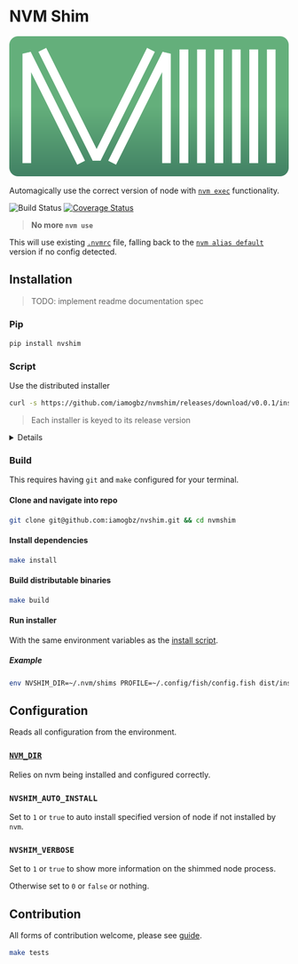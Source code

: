 # NVM Shim

![LOGO](./assets/images/logo.svg)

Automagically use the correct version of node with [`nvm exec`](https://github.com/nvm-sh/nvm#usage) functionality.

![Build Status](https://github.com/iamogbz/nvshim/workflows/Build%20Python%20App/badge.svg)
[![Coverage Status](https://coveralls.io/repos/github/iamogbz/nvshim/badge.svg?branch=HEAD)](https://coveralls.io/github/iamogbz/nvshim?branch=HEAD)

> **No more `nvm use`**

This will use existing [`.nvmrc`](https://github.com/nvm-sh/nvm#nvmrc) file, falling back to the [`nvm alias default`](https://github.com/nvm-sh/nvm#usage-1) version if no config detected.

## Installation

> TODO: implement readme documentation spec

### Pip

```sh
pip install nvshim
```

### Script

Use the distributed installer

```sh
curl -s https://github.com/iamogbz/nvmshim/releases/download/v0.0.1/installer.py | env NVSHIM_DIR=~/.nvm/shims PROFILE=~/.bashrc python
```

> Each installer is keyed to its release version

<details>
<summary>Details</summary>

#### Manual

All the shim binaries are identical, with the only difference being the name of the node binary to shim.

##### Download distributable

Get specific `shim` version from the [releases page](https://github.com/iamogbz/nvmshim/releases).

##### Ensure downloaded file can be executed

```sh
chmod +x shim
```

##### Copy binary into your nvshim install path

```sh
mkdir -p ~/.nvm/shims
```

```sh
cp shim ~/.nvm/shims/node
cp shim ~/.nvm/shims/npm
cp shim ~/.nvm/shims/npx
```

##### Add install folder to `PATH` in your shell config profile

```sh
export PATH="~/.nvm/shims:$PATH"
```

</details>

### Build

This requires having `git` and `make` configured for your terminal.

#### Clone and navigate into repo

```sh
git clone git@github.com:iamogbz/nvshim.git && cd nvmshim
```

#### Install dependencies

```sh
make install
```

#### Build distributable binaries

```sh
make build
```

#### Run installer

With the same environment variables as the [install script](#script).

##### Example

```sh
env NVSHIM_DIR=~/.nvm/shims PROFILE=~/.config/fish/config.fish dist/installer
```

## Configuration

Reads all configuration from the environment.

### [`NVM_DIR`](https://github.com/nvm-sh/nvm#installation-and-update)

Relies on nvm being installed and configured correctly.

### `NVSHIM_AUTO_INSTALL`

Set to `1` or `true` to auto install specified version of node if not installed by `nvm`.

### `NVSHIM_VERBOSE`

Set to `1` or `true` to show more information on the shimmed node process.

Otherwise set to `0` or `false` or nothing.

## Contribution

All forms of contribution welcome, please see [guide](./CONTRIBUTING.md).

```sh
make tests
```
